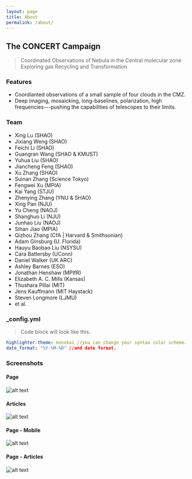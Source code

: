 ```yaml
---
layout: page
title: About
permalink: /about/
---
```


## The CONCERT Campaign
> Coordinated Observations of Nebula in the Central molecular zone Exploring gas Recycling and Transformation

### Features
- Coordianted observations of a small sample of four clouds in the CMZ.
- Deep imaging, mosaicking, long-baselines, polarization, high frequencies---pushing the capabilities of telescopes to their limits.

### Team
- Xing Lu (SHAO)
- Jixiang Weng (SHAO)
- Feichi Li (SHAO)
- Guangran Wang (SHAO & KMUST)
- Yuhua Liu (SHAO)
- Jiancheng Feng (SHAO)
- Xu Zhang (SHAO)
- Suinan Zhang (Science Tokyo)
- Fengwei Xu (MPIA)
- Kai Yang (STJU)
- Zhenying Zhang (YNU & SHAO)
- Xing Pan (NJU)
- Yu Cheng (NAOJ)
- Shanghuo Li (NJU)
- Junhao Liu (NAOJ)
- Sihan Jiao (MPIA)
- Qizhou Zhang (CfA \| Harvard & Smithsonian)
- Adam Ginsburg (U. Florida)
- Hauyu Baobao Liu (NSYSU)
- Cara Battersby (UConn)
- Daniel Walker (UK ARC)
- Ashley Barnes (ESO)
- Jonathan Henshaw (MPIfR)
- Elizabeth A. C. Mills (Kansas)
- Thushara Pillai (MIT)
- Jens Kauffmann (MIT Haystack)
- Steven Longmore (LJMU)
- et al.

### _config.yml
> Code block will look like this.
```yml
highlighter-theme: monokai //you can change your syntax color scheme.
date_format: "%Y-%M-%D" //and date format.
```

### Screenshots
#### Page
![alt text](/public/img/screenshot-1.png)
#### Articles
![alt text](/public/img/screenshot-2.png)
#### Page - Mobile
![alt text](/public/img/screenshot-m1.png)
#### Page - Articles
![alt text](/public/img/screenshot-m2.png)
